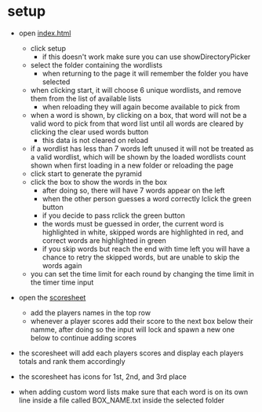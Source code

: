 # setup

- open [index.html](index.html)
  - click setup
    - if this doesn't work make sure you can use showDirectoryPicker
  - select the folder containing the wordlists
    - when returning to the page it will remember the folder you have selected
  - when clicking start, it will choose 6 unique wordlists, and remove them from the list of available lists
    - when reloading they will again become available to pick from
  - when a word is shown, by clicking on a box, that word will not be a valid word to pick from that word list until all words are cleared by clicking the clear used words button
    - this data is not cleared on reload
  - if a wordlist has less than 7 words left unused it will not be treated as a valid wordlist, which will be shown by the loaded wordlists count shown when first loading in a new folder or reloading the page
  - click start to generate the pyramid
  - click the box to show the words in the box
    - after doing so, there will have 7 words appear on the left
    - when the other person guesses a word correctly lclick the green button
    - if you decide to pass rclick the green button
    - the words must be guessed in order, the current word is highlighted in white, skipped words are highlighted in red, and correct words are highlighted in green
    - if you skip words but reach the end with time left you will have a chance to retry the skipped words, but are unable to skip the words again
  - you can set the time limit for each round by changing the time limit in the timer time input 

- open the [scoresheet](./scoresheet.html)

  - add the players names in the top row
  - whenever a player scores add their score to the next box below their namme, after doing so the input will lock and spawn a new one below to continue adding scores

- the scoresheet will add each players scores and display each players totals and rank them accordingly
- the scoresheet has icons for 1st, 2nd, and 3rd place

- when adding custom word lists make sure that each word is on its own line inside a file called BOX_NAME.txt inside the selected folder
